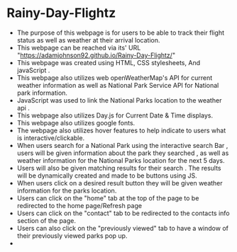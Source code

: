 # Rainy-Day-Flightz
* The purpose of this webpage is for users to be able to track their flight status as well as weather at their arrival location.
* This webpage can be reached via its' URL "https://adamjohnson92.github.io/Rainy-Day-Flightz/"
* This webpage was created using HTML, CSS stylesheets, And javaScript .
* This webpage also utilizes web openWeatherMap's API for current  weather information as well as National Park Service API for National park information.
* JavaScript was used to link the National Parks location to the weather api .
* This webpage also utilizes Day.js for Current Date & Time displays.
* This webpage also utilizes google fonts.
* The webpage also utilizes hover features to help indicate to users what is interactive/clickable.
* When users search for a National Park using the interactive search Bar , users will be given information about the park they searched , as well as weather information for the National Parks location for the next 5 days.
* Users will also be given matching results for their search . The results will be dynamically created and made to be buttons using JS. 
* When users click on a desired result button they will be given weather information for the parks location.
* Users can click on the "home" tab at the top of the page to be redirected to the home page/Refresh page
* Users can click on the "contact" tab to be redirected to the contacts info section of the page.
* Users can also click on the "previously viewed" tab to have a window of their previously viewed parks pop up.
* 

